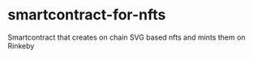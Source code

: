 # smartcontract-for-nfts
 Smartcontract that creates on chain SVG based nfts and mints them on Rinkeby
